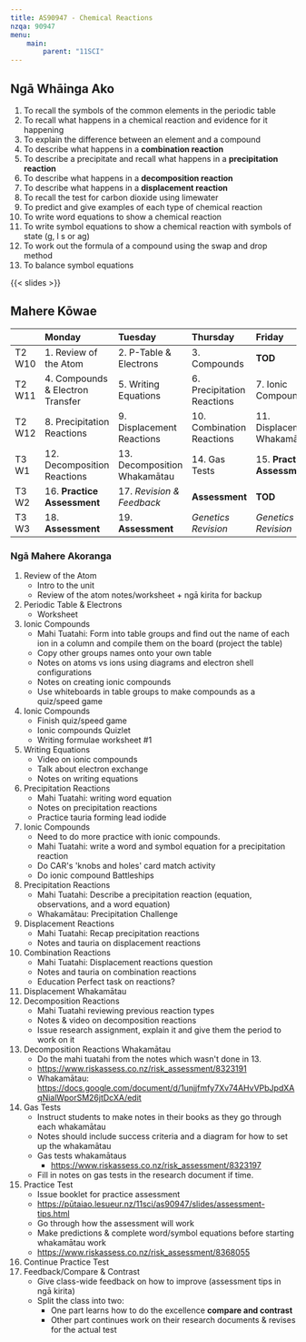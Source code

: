 ```yaml
---
title: AS90947 - Chemical Reactions
nzqa: 90947
menu:
    main:
        parent: "11SCI"
---
```


## Ngā Whāinga Ako

1. To recall the symbols of the common elements in the periodic table
2. To recall what happens in a chemical reaction and evidence for it happening
3. To explain the difference between an element and a compound
4. To describe what happens in a __combination reaction__
5. To describe a precipitate and recall what happens in a __precipitation reaction__
6. To describe what happens in a __decomposition reaction__
7. To describe what happens in a __displacement reaction__
8. To recall the test for carbon dioxide using limewater
9. To predict and give examples of each type of chemical reaction
10. To write word equations to show a chemical reaction
11. To write symbol equations to show a chemical reaction with symbols of state (g, l s or ag)
12. To work out the formula of a compound using the swap and drop method
13. To balance symbol equations

{{< slides >}}

## Mahere Kōwae

|        | Monday                           | Tuesday                      | Thursday                   | Friday                      |
|:-------|:---------------------------------|:-----------------------------|:---------------------------|:----------------------------|
| T2 W10 | 1. Review of the Atom            | 2. P-Table & Electrons       | 3.  Compounds              | __TOD__                     |
| T2 W11 | 4. Compounds & Electron Transfer | 5. Writing Equations         | 6. Precipitation Reactions | 7. Ionic Compounds          |
| T2 W12 | 8. Precipitation Reactions       | 9. Displacement Reactions    | 10. Combination Reactions  | 11. Displacement Whakamātau |
| T3 W1  | 12. Decomposition Reactions      | 13. Decomposition Whakamātau | 14. Gas Tests              | 15. __Practice Assessment__ |
| T3 W2  | 16. __Practice Assessment__      | 17.  _Revision & Feedback_   | __Assessment__             | __TOD__                     |
| T3 W3  | 18. __Assessment__               | 19. __Assessment__           | _Genetics Revision_        | _Genetics Revision_         |

### Ngā Mahere Akoranga

1. Review of the Atom
     - Intro to the unit
     - Review of the atom notes/worksheet + ngā kirita for backup
2. Periodic Table & Electrons
     - Worksheet
3. Ionic Compounds
     - Mahi Tuatahi: Form into table groups and find out the name of each ion in a column and compile them on the board (project the table)
     - Copy other groups names onto your own table
     - Notes on atoms vs ions using diagrams and electron shell configurations
     - Notes on creating ionic compounds
     - Use whiteboards in table groups to make compounds as a quiz/speed game
4. Ionic Compounds
    - Finish quiz/speed game
    - Ionic compounds Quizlet
    - Writing formulae worksheet #1
5. Writing Equations
    - Video on ionic compounds
    - Talk about electron exchange
    - Notes on writing equations
6. Precipitation Reactions
    - Mahi Tuatahi: writing word equation
    - Notes on precipitation reactions
    - Practice tauria forming lead iodide
7. Ionic Compounds
    - Need to do more practice with ionic compounds.
    - Mahi Tuatahi: write a word and symbol equation for a precipitation reaction
    - Do CAR's 'knobs and holes' card match activity
    - Do ionic compound Battleships
8. Precipitation Reactions
    - Mahi Tuatahi: Describe a precipitation reaction (equation, observations, and a word equation)
    - Whakamātau: Precipitation Challenge
9. Displacement Reactions
    - Mahi Tuatahi: Recap precipitation reactions
    - Notes and tauria on displacement reactions
10. Combination Reactions
    - Mahi Tuatahi: Displacement reactions question
    - Notes and tauria on combination reactions
    - Education Perfect task on reactions?
11. Displacement Whakamātau
12. Decomposition Reactions
    - Mahi Tuatahi reviewing previous reaction types
    - Notes & video on decomposition reactions
    - Issue research assignment, explain it and give them the period to work on it
13. Decomposition Reactions Whakamātau
    - Do the mahi tuatahi from the notes which wasn't done in 13.
    - https://www.riskassess.co.nz/risk_assessment/8323191
    - Whakamātau: https://docs.google.com/document/d/1unjjfmfy7Xv74AHvVPbJpdXAqNialWporSM26jtDcXA/edit
14. Gas Tests
    - Instruct students to make notes in their books as they go through each whakamātau
    - Notes should include success criteria and a diagram for how to set up the whakamātau
	- Gas tests whakamātaus
	    - https://www.riskassess.co.nz/risk_assessment/8323197
	- Fill in notes on gas tests in the research document if time.
15. Practice Test
	- Issue booklet for practice assessment
    - https://pūtaiao.lesueur.nz/11sci/as90947/slides/assessment-tips.html
	- Go through how the assessment will work
	- Make predictions & complete word/symbol equations before starting whakamātau work
    - https://www.riskassess.co.nz/risk_assessment/8368055
16. Continue Practice Test
17. Feedback/Compare & Contrast
    - Give class-wide feedback on how to improve (assessment tips in ngā kirita)
    - Split the class into two:
        - One part learns how to do the excellence __compare and contrast__
        - Other part continues work on their research documents & revises for the actual test
